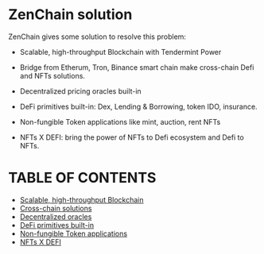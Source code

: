 # ZenChain solution 

ZenChain gives some solution to resolve this problem:

- Scalable, high-throughput Blockchain with Tendermint Power

- Bridge from Etherum, Tron, Binance smart chain make cross-chain Defi and NFTs solutions.

- Decentralized pricing oracles built-in

- DeFi primitives built-in: Dex, Lending &amp; Borrowing, token IDO, insurance.

- Non-fungible Token applications like mint, auction, rent NFTs

- NFTs X DEFI: bring the power of NFTs to Defi ecosystem and Defi to NFTs.
  
# **TABLE OF CONTENTS**

* [Scalable, high-throughput Blockchain](scalable,_high-throughput_blockchain.md)
* [Cross-chain solutions](cross-chain_solutions.md)
* [Decentralized oracles](decentralized_oracles.md)
* [DeFi primitives built-in](defi_primitives_built-in.md)
* [Non-fungible Token applications](non-fungible_token_applications.md)
* [NFTs X DEFI](NFTs_x_defi.md)